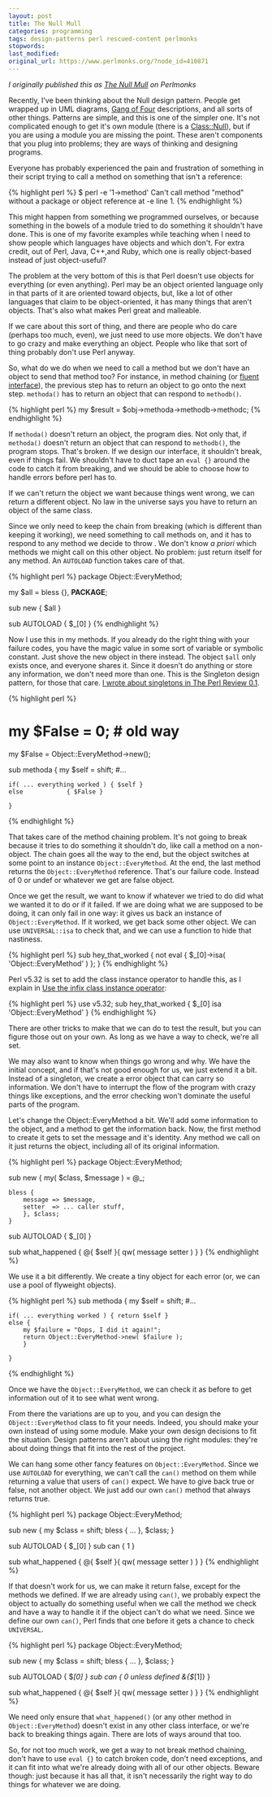 ```yaml
---
layout: post
title: The Null Mull
categories: programming
tags: design-patterns perl rescued-content perlmonks
stopwords:
last_modified:
original_url: https://www.perlmonks.org/?node_id=410871
---
```


*I originally published this as [The Null Mull](https://www.perlmonks.org/?node_id=410871) on Perlmonks*

Recently, I've been thinking about the Null design pattern. People get wrapped up in UML diagrams, [Gang of Four](https://amzn.to/2OuJ0Sr) descriptions, and all sorts of other things. Patterns are simple, and this is one of the simpler one. It's not complicated enough to get it's own module (there is a [Class::Null](https://www.metacpan.org/pod/Class::Null)), but if you are using a module you are missing the point. These aren't components that you plug into problems; they are ways of thinking and designing programs.

<!--more-->

Everyone has probably experienced the pain and frustration of something in their script trying to call a method on something that isn't a reference:

{% highlight perl %}
$ perl -e '1->method'
Can't call method "method" without a package or object reference at -e line 1.
{% endhighlight %}

This might happen from something we programmed ourselves, or because something in the bowels of a module tried to do something it shouldn't have done. This is one of my favorite examples while teaching when I need to show people which languages have objects and which don't. For extra credit, out of Perl, Java, C++,and Ruby, which one is really object-based instead of just object-useful?

The problem at the very bottom of this is that Perl doesn't use objects for everything (or even anything). Perl may be an object oriented language only in that parts of it are oriented toward objects, but, like a lot of other languages that claim to be object-oriented, it has many things that aren't objects. That's also what makes Perl great and malleable.

If we care about this sort of thing, and there are people who do care (perhaps too much, even), we just need to use more objects. We don't have to go crazy and make everything an object. People who like that sort of thing probably don't use Perl anyway.

So, what do we do when we need to call a method but we don't have an object to send that method too? For instance, in method chaining (or [fluent interface](https://www.martinfowler.com/bliki/FluentInterface.html)), the previous step has to return an object to go onto the next step. `methoda()` has to return an object that can respond to `methodb()`.

{% highlight perl %}
my $result = $obj->methoda->methodb->methodc;
{% endhighlight %}

If `methoda()` doesn't return an object, the program dies. Not only that, if `methoda()` doesn't return an object that can respond to `methodb()`, the program stops. That's broken. If we design our interface, it shouldn't break, even if things fail. We shouldn't have to duct tape an `eval {}` around the code to catch it from breaking, and we should be able to choose how to handle errors before perl has to.

If we can't return the object we want because things went wrong, we can return a different object. No law in the universe says you have to return an object of the same class.

Since we only need to keep the chain from breaking (which is different than keeping it working), we need something to call methods on, and it has to respond to any method we decide to throw . We don't know *a priori* which methods we might call on this other object. No problem: just return itself for any method. An `AUTOLOAD` function takes care of that.

{% highlight perl %}
package Object::EveryMethod;

my $all = bless {}, __PACKAGE__;

sub new { $all }

sub AUTOLOAD { $_[0] }
{% endhighlight %}

Now I use this in my methods. If you already do the right thing with your failure codes, you have the magic value in some sort of variable or symbolic constant. Just shove the new object in there instead. The object `$all` only exists once, and everyone shares it. Since it doesn't do anything or store any information, we don't need more than one. This is the Singleton design pattern, for those that care. [I wrote about singletons in The Perl Review 0.1](/the-singleton-design-pattern/).

{% highlight perl %}
# my $False = 0; # old way
my $False = Object::EveryMethod->new();

sub methoda
	{
	my $self = shift;
	#...

	if( ... everything worked ) { $self }
	else            { $False }

	}
{% endhighlight %}

That takes care of the method chaining problem. It's not going to break because it tries to do something it shouldn't do, like call a method on a non-object. The chain goes all the way to the end, but the object switches at some point to an instance `Object::EveryMethod`. At the end, the last method returns the `Object::EveryMethod` reference. That's our failure code. Instead of 0 or undef or whatever we get are false object.

Once we get the result, we want to know if whatever we tried to do did what we wanted it to do or if it failed. If we are doing what we are supposed to be doing, it can only fail in one way: it gives us back an instance of `Object::EveryMethod`. If it worked, we get back some other object. We can use `UNIVERSAL::isa` to check that, and we can use a function to hide that nastiness.

{% highlight perl %}
sub hey_that_worked {
	not eval { $_[0]->isa( 'Object::EveryMethod' ) };
	}
{% endhighlight %}

Perl v5.32 is set to add the class instance operator to handle this, as I explain in [Use the infix class instance operator](https://www.effectiveperlprogramming.com/2020/01/use-the-infix-class-instance-operator/):

{% highlight perl %}
use v5.32;
sub hey_that_worked { $_[0] isa 'Object::EveryMethod' }
{% endhighlight %}


There are other tricks to make that we can do to test the result, but you can figure those out on your own. As long as we have a way to check, we're all set.

We may also want to know when things go wrong and why. We have the initial concept, and if that's not good enough for us, we just extend it a bit. Instead of a singleton, we create a error object that can carry so information. We don't have to interrupt the flow of the program with crazy things like exceptions, and the error checking won't dominate the useful parts of the program.

Let's change the Object::EveryMethod a bit. We'll add some information to the object, and a method to get the information back. Now, the first method to create it gets to set the message and it's identity. Any method we call on it just returns the object, including all of its original information.

{% highlight perl %}
package Object::EveryMethod;

sub new {
	my( $class, $message ) = @_;

	bless {
		message => $message,
		setter  => ... caller stuff,
		}, $class;
	}

sub AUTOLOAD { $_[0] }

sub what_happened { @{ $self }{ qw( message setter ) } }
{% endhighlight %}

We use it a bit differently. We create a tiny object for each error (or, we can use a pool of flyweight objects).

{% highlight perl %}
sub methoda
	{
	my $self = shift;
	#...

	if( ... everything worked ) { return $self }
	else {
		my $failure = "Oops, I did it again!";
		return Object::EveryMethod->new( $failure );
		}

	}
{% endhighlight %}

Once we have the `Object::EveryMethod`, we can check it as before to get information out of it to see what went wrong.

From there the variations are up to you, and you can design the `Object::EveryMethod` class to fit your needs. Indeed, you should make your own instead of using some module. Make your own design decisions to fit the situation. Design patterns aren't about using the right modules: they're about doing things that fit into the rest of the project.

We can hang some other fancy features on `Object::EveryMethod`. Since we use `AUTOLOAD` for everything, we can't call the `can()` method on them while returning a value that users of `can()` expect. We have to give back true or false, not another object. We just add our own `can()` method that always returns true.

{% highlight perl %}
package Object::EveryMethod;

sub new {
	my $class = shift;
	bless { ... }, $class;
	}

sub AUTOLOAD { $_[0] }
sub can      { 1 }

sub what_happened { @{ $self }{ qw( message setter ) } }
{% endhighlight %}

If that doesn't work for us, we can make it return false, except for the methods we defined. If we are already using `can()`, we probably expect the object to actually do something useful when we call the method we check and have a way to handle it if the object can't do what we need. Since we define our own `can()`, Perl finds that one before it gets a chance to check `UNIVERSAL`.

{% highlight perl %}
package Object::EveryMethod;

sub new {
	my $class = shift;
	bless { ... }, $class;
	}

sub AUTOLOAD { $_[0] }
sub can      { 0 unless defined &{$_[1]} }

sub what_happened { @{ $self }{ qw( message setter ) } }
{% endhighlight %}

We need only ensure that `what_happened()` (or any other method in `Object::EveryMethod`) doesn't exist in any other class interface, or we're back to breaking things again.  There are lots of ways around that too.

So, for not too much work, we get a way to not break method chaining, don't have to use `eval {}` to catch broken code, don't need exceptions, and it can fit into what we're already doing with all of our other objects. Beware though: just because it has all that, it isn't necessarily the right way to do things for whatever we are doing.

